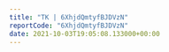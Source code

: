 ```yaml
---
title: "TK | 6XhjdQmtyfBJDVzN"
reportCode: "6XhjdQmtyfBJDVzN"
date: 2021-10-03T19:05:08.133000+00:00
---
```

